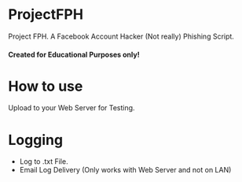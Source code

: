 # ProjectFPH
Project FPH. A Facebook Account Hacker (Not really) Phishing Script.
#### Created for Educational Purposes only!

# How to use
Upload to your Web Server for Testing.

# Logging
- Log to .txt File.
- Email Log Delivery (Only works with Web Server and not on LAN)

